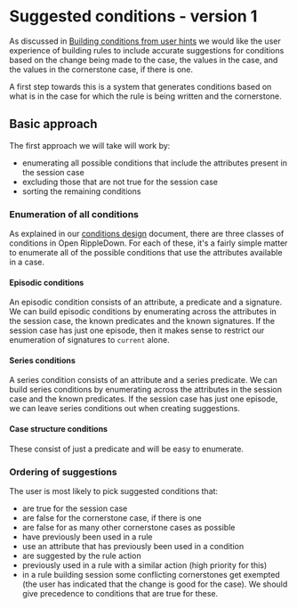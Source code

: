 # Suggested conditions - version 1
As discussed in [Building conditions from user hints](building_conditions_from_user_hints.md) 
we would like the user experience of building
rules to include accurate suggestions for conditions based on the change being made to the case,
the values in the case, and the values in the cornerstone case, if there is one.

A first step towards this is a system that generates conditions based on what is in the
case for which the rule is being written and the cornerstone.

## Basic approach
The first approach we will take will work by:
 - enumerating all possible conditions that include the attributes present in the session case
 - excluding those that are not true for the session case
 - sorting the remaining conditions

### Enumeration of all conditions
As explained in our [conditions design](conditions.md) document, there are three classes
of conditions in Open RippleDown. For each of these, it's a fairly simple matter to
enumerate all of the possible conditions that use the attributes available in a case.

#### Episodic conditions
An episodic condition consists of an attribute, a predicate and a signature.
We can build episodic conditions by enumerating across the attributes
 in the session case, the known predicates and the known signatures.
If the session case has just one episode, then it makes sense to restrict
our enumeration of signatures to `current` alone.

#### Series conditions
A series condition consists of an attribute and a series predicate.
We can build series conditions by enumerating across the attributes in the 
session case and the known predicates.
If the session case has just one episode, we can leave series conditions
out when creating suggestions.

#### Case structure conditions
These consist of just a predicate and will be easy to enumerate.

### Ordering of suggestions
The user is most likely to pick suggested conditions that:
- are true for the session case
- are false for the cornerstone case, if there is one
- are false for as many other cornerstone cases as possible
- have previously been used in a rule
- use an attribute that has previously been used in a condition
- are suggested by the rule action
- previously used in a rule with a similar action (high priority for this)
- in a rule building session some conflicting cornerstones get exempted (the user has indicated that the change is good 
for the case). We should give precedence to conditions that are true for these.